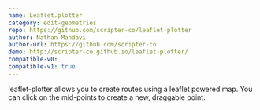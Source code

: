 ```yaml
---
name: Leaflet.plotter
category: edit-geometries
repo: https://github.com/scripter-co/leaflet-plotter
author: Nathan Mahdavi
author-url: https://github.com/scripter-co
demo: http://scripter-co.github.io/leaflet-plotter/
compatible-v0:
compatible-v1: true
---
```


leaflet-plotter allows you to create routes using a leaflet powered map. You can click on the mid-points to create a new, draggable point.
